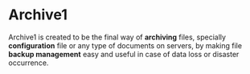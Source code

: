 # Archive1
Archive1 is created to be the final way of __archiving__ files, specially __configuration__ file or any type of documents on servers, by making file __backup management__ easy and useful in case of data loss or disaster occurrence.